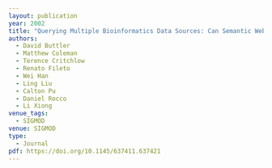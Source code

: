 ```yaml
---
layout: publication
year: 2002
title: "Querying Multiple Bioinformatics Data Sources: Can Semantic Web Research Help?"
authors:
  - David Buttler
  - Matthew Coleman
  - Terence Critchlow
  - Renato Fileto
  - Wei Han
  - Ling Liu
  - Calton Pu
  - Daniel Rocco
  - Li Xiong
venue_tags:
  - SIGMOD
venue: SIGMOD
type:
  - Journal
pdf: https://doi.org/10.1145/637411.637421
---
```

